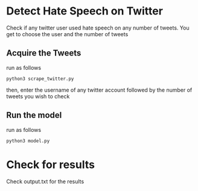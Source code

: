 # Detect Hate Speech on Twitter
Check if any twitter user used hate speech on any number of tweets. You get to choose the user and the number of tweets
## Acquire the Tweets
run as follows
```
python3 scrape_twitter.py

```
then, enter the username of any twitter account followed by the number of tweets you wish to check

## Run the model
run as follows
```
python3 model.py

```
# Check for results

Check output.txt for the results